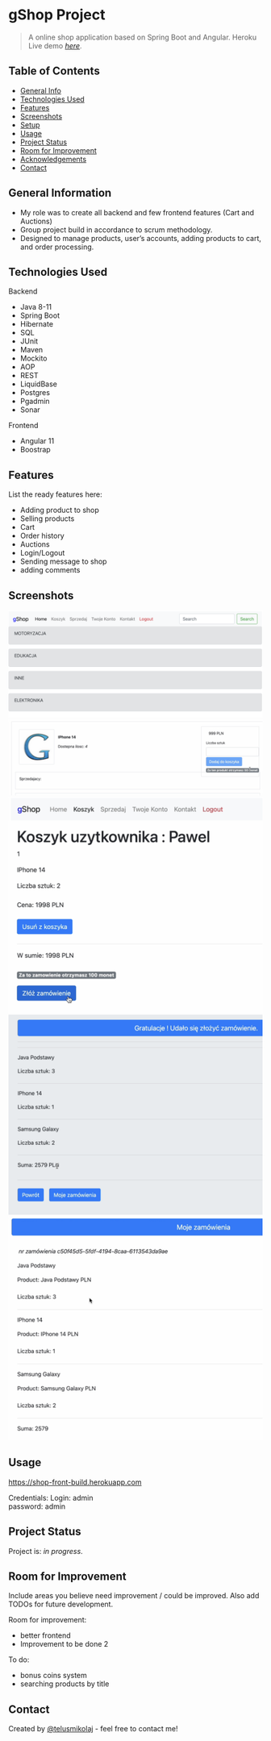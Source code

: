 # gShop Project
> A online shop application based on Spring Boot and Angular.
> Heroku Live demo [_here_](https://shop-front-build.herokuapp.com). <!-- If you have the project hosted somewhere, include the link here. -->

## Table of Contents
* [General Info](#general-information)
* [Technologies Used](#technologies-used)
* [Features](#features)
* [Screenshots](#screenshots)
* [Setup](#setup)
* [Usage](#usage)
* [Project Status](#project-status)
* [Room for Improvement](#room-for-improvement)
* [Acknowledgements](#acknowledgements)
* [Contact](#contact)
<!-- * [License](#license) -->


## General Information
-  My role was to create all backend and few frontend features (Cart and Auctions)
- Group project build in accordance to scrum methodology.
- Designed to manage products, user’s accounts, adding products to cart, and order processing. 
<!-- You don't have to answer all the questions - just the ones relevant to your project. -->


## Technologies Used
Backend
- Java 8-11
- Spring Boot
- Hibernate
- SQL
- JUnit
- Maven
- Mockito
- AOP 
- REST
- LiquidBase
- Postgres
- Pgadmin
- Sonar

Frontend 
- Angular 11
- Boostrap


## Features
List the ready features here:
- Adding product to shop
- Selling products
- Cart
- Order history
- Auctions
- Login/Logout
- Sending message to shop 
- adding comments


## Screenshots
![Example screenshot](./img/1.png)
![Example screenshot](./img/2.png)
![Example screenshot](./img/3.png)
![Example screenshot](./img/4.png)
![Example screenshot](./img/5.png)
<!-- If you have screenshots you'd like to share, include them here. -->

## Usage
https://shop-front-build.herokuapp.com

Credentials:
Login: admin  
password: admin

## Project Status
Project is: _in progress_.


## Room for Improvement
Include areas you believe need improvement / could be improved. Also add TODOs for future development.

Room for improvement:
- better frontend
- Improvement to be done 2

To do:
- bonus coins system
- searching products by title

## Contact
Created by [@telusmikolaj](https://www.linkedin.com/in/miko%C5%82aj-telus-84aa7122b) - feel free to contact me!


